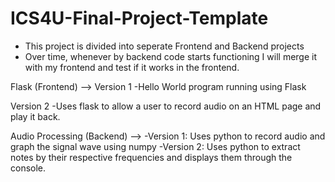 # ICS4U-Final-Project-Template

- This project is divided into seperate Frontend and Backend projects
- Over time, whenever by backend code starts functioning I will merge it with my frontend and test if it works in the frontend. 

Flask (Frontend) -->
Version 1
-Hello World program running using Flask

Version 2 
-Uses flask to allow a user to record audio on an HTML page and play it back. 
  
Audio Processing (Backend) -->
-Version 1: Uses python to record audio and graph the signal wave using numpy
-Version 2: Uses python to extract notes by their respective frequencies and displays them through the console. 

